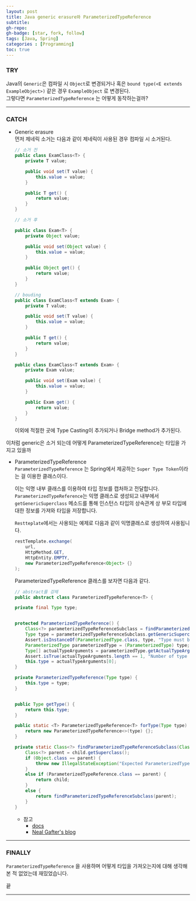 ```yaml
---
layout: post 
title: Java generic erasure와 ParameterizedTypeReference
subtitle: 
gh-repo: 
gh-badge: [star, fork, follow]
tags: [Java, Spring]
categories : [Programming]
toc: true
---
```



### TRY  
Java의 `Generic`은 컴파일 시 `Object`로 변경되거나 혹은 `bound type(<E extends ExampleObject>)` 같은 경우 `ExampleObject` 로 변경된다.  
그렇다면 `ParameterizedTypeReference` 는 어떻게 동작하는걸까?  

---


### CATCH  

* Generic erasure  
    먼저 제네릭 소거는 다음과 같이 제네릭이 사용된 경우 컴파일 시 소거된다.
    ```java
    // 소거 전
    public class ExamClass<T> {
        private T value;

        public void set(T value) {
            this.value = value;
        }

        public T get() {
            return value;
        }
    }

    // 소거 후

    public class Exam<T> {
        private Object value;

        public void set(Object value) {
            this.value = value;
        }

        public Object get() {
            return value;
        }
    }

    // bouding
    public class ExamClass<T extends Exam> {
        private T value;

        public void set(T value) {
            this.value = value;
        }

        public T get() {
            return value;
        }
    }

    public class ExamClass<T extends Exam> {
        private Exam value;

        public void set(Exam value) {
            this.value = value;
        }

        public Exam get() {
            return value;
        }
    }
    ```

    이외에 적절한 곳에 Type Casting이 추가되거나 Bridge method가 추가된다.  

이처럼 generic은 소거 되는데 어떻게 ParameterizedTypeReference는 타입을 가지고 있을까

* ParameterizedTypeReference  
    `ParameterizedTypeReference` 는 Spring에서 제공하는 `Super Type Token`이라는 걸 이용한 클래스이다.  

    이는 익명 내부 클래스를 이용하여 타입 정보를 캡처하고 전달합니다.   
    `ParameterizedTypeReference`는 익명 클래스로 생성되고 내부에서 `getGenericSuperclass` 메소드를 통해 인스턴스 타입의 상속관계 상 부모 타입에 대한 정보를 가져와 타입을 저장합니다.

    `Restteplate`에서는 사용되는 예제로 다음과 같이 익명클래스로 생성하여 사용됩니다.  

    ```java
    restTemplate.exchange(
        url,
        HttpMethod.GET,
        HttpEntity.EMPTY,
        new ParameterizedTypeReference<Object> {}
    );

    ```

    ParameterizedTypeReference 클래스를 보자면 다음과 같다.

    ```java
    // abstract를 강제
    public abstract class ParameterizedTypeReference<T> {

	private final Type type;


	protected ParameterizedTypeReference() {
		Class<?> parameterizedTypeReferenceSubclass = findParameterizedTypeReferenceSubclass(getClass());
		Type type = parameterizedTypeReferenceSubclass.getGenericSuperclass(); // getGenericSuperClass 메소드를 통해 type을 저장
		Assert.isInstanceOf(ParameterizedType.class, type, "Type must be a parameterized type");
		ParameterizedType parameterizedType = (ParameterizedType) type;
		Type[] actualTypeArguments = parameterizedType.getActualTypeArguments();
		Assert.isTrue(actualTypeArguments.length == 1, "Number of type arguments must be 1");
		this.type = actualTypeArguments[0];
	}

    private ParameterizedTypeReference(Type type) {
		this.type = type;
	}


    public Type getType() {
        return this.type;
    }

	public static <T> ParameterizedTypeReference<T> forType(Type type) {
		return new ParameterizedTypeReference<>(type) {};
	}

	private static Class<?> findParameterizedTypeReferenceSubclass(Class<?> child) {
		Class<?> parent = child.getSuperclass();
		if (Object.class == parent) {
			throw new IllegalStateException("Expected ParameterizedTypeReference superclass");
		}
		else if (ParameterizedTypeReference.class == parent) {
			return child;
		}
		else {
			return findParameterizedTypeReferenceSubclass(parent);
		}
	}

    ```

    * 참고
        - [docs](https://docs.spring.io/spring-framework/docs/current/javadoc-api/org/springframework/core/ParameterizedTypeReference.html)
        - [Neal Gafter's blog](https://gafter.blogspot.com/2006/12/super-type-tokens.html)



---

### FINALLY  
`ParameterizedTypeReference` 을 사용하며 어떻게 타입을 가져오는지에 대해 생각해 본 적 없었는데 재밌었습니다.  

끝

---
